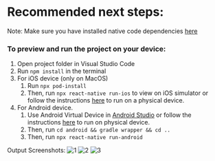 # Recommended next steps:
Note: Make sure you have installed native code dependencies [here](https://reactnative.dev/docs/environment-setup#installing-dependencies)
​
### To preview and run the project on your device:
1. Open project folder in Visual Studio Code
2. Run  `npm install`  in the terminal
3. For iOS device (only on MacOS)
    1. Run `npx pod-install`
    2. Then, run `npx react-native run-ios` to view on iOS simulator or follow the instructions [here](https://reactnative.dev/docs/running-on-device#running-your-app-on-ios-devices) to run on a physical device.
4. For Android device.
    1. Use Android Virtual Device in [Android Studio](https://developer.android.com/studio/index.html) or follow the instructions [here](https://reactnative.dev/docs/running-on-device#running-your-app-on-android-devices) to run on physical device.
    2. Then, run `cd android && gradle wrapper && cd ..`
    3. Then, run `npx react-native run-android`
  
Output Screenshots:
![1](https://github.com/RohithKesoju/FoodRecommendationApp/assets/130960487/0fcaf58e-9585-4681-901a-522185c33ce6)
![2](https://github.com/RohithKesoju/FoodRecommendationApp/assets/130960487/d721fd87-83bd-43e8-ba6e-e44f8af60304)
![3](https://github.com/RohithKesoju/FoodRecommendationApp/assets/130960487/63008995-960a-4eeb-baa9-742fad5bbba1)
